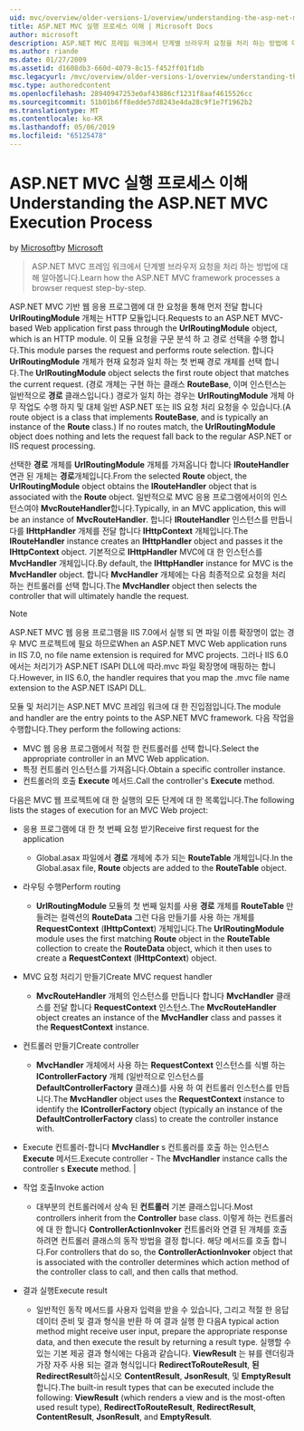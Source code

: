 ```yaml
---
uid: mvc/overview/older-versions-1/overview/understanding-the-asp-net-mvc-execution-process
title: ASP.NET MVC 실행 프로세스 이해 | Microsoft Docs
author: microsoft
description: ASP.NET MVC 프레임 워크에서 단계별 브라우저 요청을 처리 하는 방법에 대해 알아봅니다.
ms.author: riande
ms.date: 01/27/2009
ms.assetid: d1608db3-660d-4079-8c15-f452ff01f1db
msc.legacyurl: /mvc/overview/older-versions-1/overview/understanding-the-asp-net-mvc-execution-process
msc.type: authoredcontent
ms.openlocfilehash: 28940947253e0af43886cf1231f8aaf4615526cc
ms.sourcegitcommit: 51b01b6ff8edde57d8243e4da28c9f1e7f1962b2
ms.translationtype: MT
ms.contentlocale: ko-KR
ms.lasthandoff: 05/06/2019
ms.locfileid: "65125478"
---
```

# <a name="understanding-the-aspnet-mvc-execution-process"></a><span data-ttu-id="1dfd0-103">ASP.NET MVC 실행 프로세스 이해</span><span class="sxs-lookup"><span data-stu-id="1dfd0-103">Understanding the ASP.NET MVC Execution Process</span></span>

<span data-ttu-id="1dfd0-104">by [Microsoft](https://github.com/microsoft)</span><span class="sxs-lookup"><span data-stu-id="1dfd0-104">by [Microsoft](https://github.com/microsoft)</span></span>

> <span data-ttu-id="1dfd0-105">ASP.NET MVC 프레임 워크에서 단계별 브라우저 요청을 처리 하는 방법에 대해 알아봅니다.</span><span class="sxs-lookup"><span data-stu-id="1dfd0-105">Learn how the ASP.NET MVC framework processes a browser request step-by-step.</span></span>

<span data-ttu-id="1dfd0-106">ASP.NET MVC 기반 웹 응용 프로그램에 대 한 요청을 통해 먼저 전달 합니다 **UrlRoutingModule** 개체는 HTTP 모듈입니다.</span><span class="sxs-lookup"><span data-stu-id="1dfd0-106">Requests to an ASP.NET MVC-based Web application first pass through the **UrlRoutingModule** object, which is an HTTP module.</span></span> <span data-ttu-id="1dfd0-107">이 모듈 요청을 구문 분석 하 고 경로 선택을 수행 합니다.</span><span class="sxs-lookup"><span data-stu-id="1dfd0-107">This module parses the request and performs route selection.</span></span> <span data-ttu-id="1dfd0-108">합니다 **UrlRoutingModule** 개체가 현재 요청과 일치 하는 첫 번째 경로 개체를 선택 합니다.</span><span class="sxs-lookup"><span data-stu-id="1dfd0-108">The **UrlRoutingModule** object selects the first route object that matches the current request.</span></span> <span data-ttu-id="1dfd0-109">(경로 개체는 구현 하는 클래스 **RouteBase**, 이며 인스턴스는 일반적으로 **경로** 클래스입니다.) 경로가 일치 하는 경우는 **UrlRoutingModule** 개체 아무 작업도 수행 하지 및 대체 일반 ASP.NET 또는 IIS 요청 처리 요청을 수 있습니다.</span><span class="sxs-lookup"><span data-stu-id="1dfd0-109">(A route object is a class that implements **RouteBase**, and is typically an instance of the **Route** class.) If no routes match, the **UrlRoutingModule** object does nothing and lets the request fall back to the regular ASP.NET or IIS request processing.</span></span>

<span data-ttu-id="1dfd0-110">선택한 **경로** 개체를 **UrlRoutingModule** 개체를 가져옵니다 합니다 **IRouteHandler** 연관 된 개체는 **경로**개체입니다.</span><span class="sxs-lookup"><span data-stu-id="1dfd0-110">From the selected **Route** object, the **UrlRoutingModule** object obtains the **IRouteHandler** object that is associated with the **Route** object.</span></span> <span data-ttu-id="1dfd0-111">일반적으로 MVC 응용 프로그램에서이의 인스턴스여야 **MvcRouteHandler**합니다.</span><span class="sxs-lookup"><span data-stu-id="1dfd0-111">Typically, in an MVC application, this will be an instance of **MvcRouteHandler**.</span></span> <span data-ttu-id="1dfd0-112">합니다 **IRouteHandler** 인스턴스를 만듭니다를 **IHttpHandler** 개체를 전달 합니다 **IHttpContext** 개체입니다.</span><span class="sxs-lookup"><span data-stu-id="1dfd0-112">The **IRouteHandler** instance creates an **IHttpHandler** object and passes it the **IHttpContext** object.</span></span> <span data-ttu-id="1dfd0-113">기본적으로 **IHttpHandler** MVC에 대 한 인스턴스를 **MvcHandler** 개체입니다.</span><span class="sxs-lookup"><span data-stu-id="1dfd0-113">By default, the **IHttpHandler** instance for MVC is the **MvcHandler** object.</span></span> <span data-ttu-id="1dfd0-114">합니다 **MvcHandler** 개체에는 다음 최종적으로 요청을 처리 하는 컨트롤러를 선택 합니다.</span><span class="sxs-lookup"><span data-stu-id="1dfd0-114">The **MvcHandler** object then selects the controller that will ultimately handle the request.</span></span>

> [!NOTE]
> <span data-ttu-id="1dfd0-115">ASP.NET MVC 웹 응용 프로그램을 IIS 7.0에서 실행 되 면 파일 이름 확장명이 없는 경우 MVC 프로젝트에 필요 하므로</span><span class="sxs-lookup"><span data-stu-id="1dfd0-115">When an ASP.NET MVC Web application runs in IIS 7.0, no file name extension is required for MVC projects.</span></span> <span data-ttu-id="1dfd0-116">그러나 IIS 6.0에서는 처리기가 ASP.NET ISAPI DLL에 따라.mvc 파일 확장명에 매핑하는 합니다.</span><span class="sxs-lookup"><span data-stu-id="1dfd0-116">However, in IIS 6.0, the handler requires that you map the .mvc file name extension to the ASP.NET ISAPI DLL.</span></span>

<span data-ttu-id="1dfd0-117">모듈 및 처리기는 ASP.NET MVC 프레임 워크에 대 한 진입점입니다.</span><span class="sxs-lookup"><span data-stu-id="1dfd0-117">The module and handler are the entry points to the ASP.NET MVC framework.</span></span> <span data-ttu-id="1dfd0-118">다음 작업을 수행합니다.</span><span class="sxs-lookup"><span data-stu-id="1dfd0-118">They perform the following actions:</span></span>

- <span data-ttu-id="1dfd0-119">MVC 웹 응용 프로그램에서 적절 한 컨트롤러를 선택 합니다.</span><span class="sxs-lookup"><span data-stu-id="1dfd0-119">Select the appropriate controller in an MVC Web application.</span></span>
- <span data-ttu-id="1dfd0-120">특정 컨트롤러 인스턴스를 가져옵니다.</span><span class="sxs-lookup"><span data-stu-id="1dfd0-120">Obtain a specific controller instance.</span></span>
- <span data-ttu-id="1dfd0-121">컨트롤러의 호출 **Execute** 메서드.</span><span class="sxs-lookup"><span data-stu-id="1dfd0-121">Call the controller's **Execute** method.</span></span>

<span data-ttu-id="1dfd0-122">다음은 MVC 웹 프로젝트에 대 한 실행의 모든 단계에 대 한 목록입니다.</span><span class="sxs-lookup"><span data-stu-id="1dfd0-122">The following lists the stages of execution for an MVC Web project:</span></span>

- <span data-ttu-id="1dfd0-123">응용 프로그램에 대 한 첫 번째 요청 받기</span><span class="sxs-lookup"><span data-stu-id="1dfd0-123">Receive first request for the application</span></span> 

    - <span data-ttu-id="1dfd0-124">Global.asax 파일에서 **경로** 개체에 추가 되는 **RouteTable** 개체입니다.</span><span class="sxs-lookup"><span data-stu-id="1dfd0-124">In the Global.asax file, **Route** objects are added to the **RouteTable** object.</span></span>
- <span data-ttu-id="1dfd0-125">라우팅 수행</span><span class="sxs-lookup"><span data-stu-id="1dfd0-125">Perform routing</span></span> 

    - <span data-ttu-id="1dfd0-126">**UrlRoutingModule** 모듈의 첫 번째 일치를 사용 **경로** 개체를 **RouteTable** 만들려는 컬렉션의 **RouteData** 그런 다음 만들기를 사용 하는 개체를 **RequestContext** (**IHttpContext**) 개체입니다.</span><span class="sxs-lookup"><span data-stu-id="1dfd0-126">The **UrlRoutingModule** module uses the first matching **Route** object in the **RouteTable** collection to create the **RouteData** object, which it then uses to create a **RequestContext** (**IHttpContext**) object.</span></span>
- <span data-ttu-id="1dfd0-127">MVC 요청 처리기 만들기</span><span class="sxs-lookup"><span data-stu-id="1dfd0-127">Create MVC request handler</span></span> 

    - <span data-ttu-id="1dfd0-128">**MvcRouteHandler** 개체의 인스턴스를 만듭니다 합니다 **MvcHandler** 클래스를 전달 합니다 **RequestContext** 인스턴스.</span><span class="sxs-lookup"><span data-stu-id="1dfd0-128">The **MvcRouteHandler** object creates an instance of the **MvcHandler** class and passes it the **RequestContext** instance.</span></span>
- <span data-ttu-id="1dfd0-129">컨트롤러 만들기</span><span class="sxs-lookup"><span data-stu-id="1dfd0-129">Create controller</span></span> 

    - <span data-ttu-id="1dfd0-130">**MvcHandler** 개체에서 사용 하는 **RequestContext** 인스턴스를 식별 하는 **IControllerFactory** 개체 (일반적으로 인스턴스를  **DefaultControllerFactory** 클래스)를 사용 하 여 컨트롤러 인스턴스를 만듭니다.</span><span class="sxs-lookup"><span data-stu-id="1dfd0-130">The **MvcHandler** object uses the **RequestContext** instance to identify the **IControllerFactory** object (typically an instance of the **DefaultControllerFactory** class) to create the controller instance with.</span></span>
- <span data-ttu-id="1dfd0-131">Execute 컨트롤러-합니다 **MvcHandler** s 컨트롤러를 호출 하는 인스턴스 **Execute** 메서드.</span><span class="sxs-lookup"><span data-stu-id="1dfd0-131">Execute controller - The **MvcHandler** instance calls the controller s **Execute** method.</span></span> |
- <span data-ttu-id="1dfd0-132">작업 호출</span><span class="sxs-lookup"><span data-stu-id="1dfd0-132">Invoke action</span></span> 

    - <span data-ttu-id="1dfd0-133">대부분의 컨트롤러에서 상속 된 **컨트롤러** 기본 클래스입니다.</span><span class="sxs-lookup"><span data-stu-id="1dfd0-133">Most controllers inherit from the **Controller** base class.</span></span> <span data-ttu-id="1dfd0-134">이렇게 하는 컨트롤러에 대 한 합니다 **ControllerActionInvoker** 컨트롤러와 연결 된 개체를 호출 하려면 컨트롤러 클래스의 동작 방법을 결정 합니다. 해당 메서드를 호출 합니다.</span><span class="sxs-lookup"><span data-stu-id="1dfd0-134">For controllers that do so, the **ControllerActionInvoker** object that is associated with the controller determines which action method of the controller class to call, and then calls that method.</span></span>
- <span data-ttu-id="1dfd0-135">결과 실행</span><span class="sxs-lookup"><span data-stu-id="1dfd0-135">Execute result</span></span> 

    - <span data-ttu-id="1dfd0-136">일반적인 동작 메서드를 사용자 입력을 받을 수 있습니다, 그리고 적절 한 응답 데이터 준비 및 결과 형식을 반환 하 여 결과 실행 한 다음</span><span class="sxs-lookup"><span data-stu-id="1dfd0-136">A typical action method might receive user input, prepare the appropriate response data, and then execute the result by returning a result type.</span></span> <span data-ttu-id="1dfd0-137">실행할 수 있는 기본 제공 결과 형식에는 다음과 같습니다. **ViewResult** 는 뷰를 렌더링과 가장 자주 사용 되는 결과 형식입니다 **RedirectToRouteResult**, **된 RedirectResult**하십시오 **ContentResult**,  **JsonResult**, 및 **EmptyResult**합니다.</span><span class="sxs-lookup"><span data-stu-id="1dfd0-137">The built-in result types that can be executed include the following: **ViewResult** (which renders a view and is the most-often used result type), **RedirectToRouteResult**, **RedirectResult**, **ContentResult**, **JsonResult**, and **EmptyResult**.</span></span>
